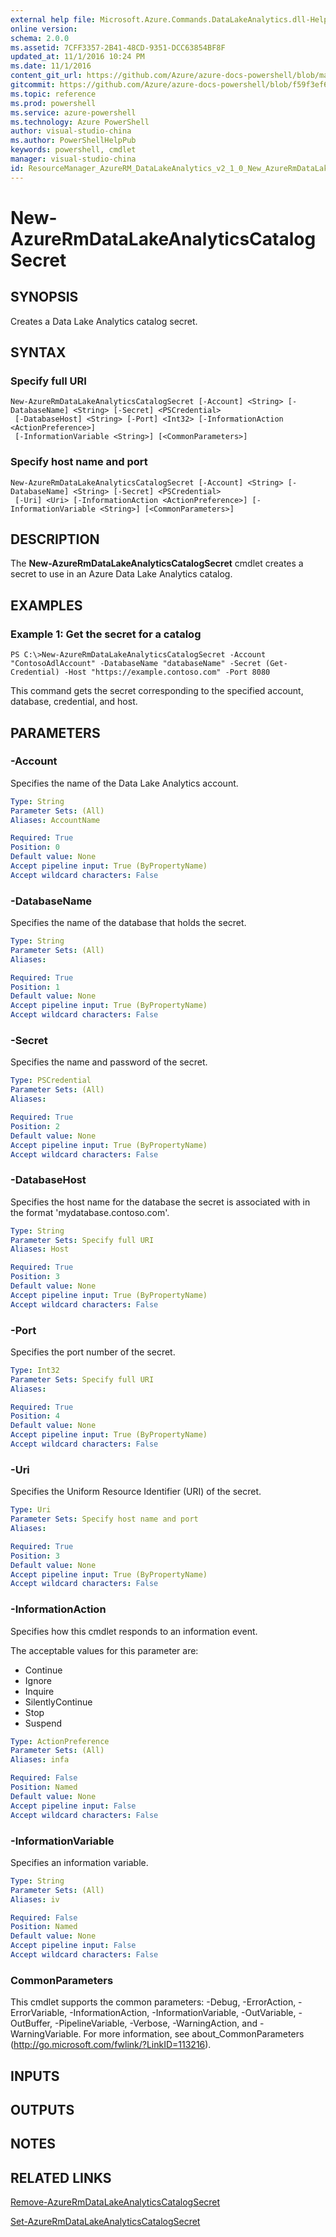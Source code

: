 ```yaml
---
external help file: Microsoft.Azure.Commands.DataLakeAnalytics.dll-Help.xml
online version: 
schema: 2.0.0
ms.assetid: 7CFF3357-2B41-48CD-9351-DCC63854BF8F
updated_at: 11/1/2016 10:24 PM
ms.date: 11/1/2016
content_git_url: https://github.com/Azure/azure-docs-powershell/blob/master/azureps-cmdlets-docs/ResourceManager/AzureRM.DataLakeAnalytics/v2.1.0/New-AzureRmDataLakeAnalyticsCatalogSecret.md
gitcommit: https://github.com/Azure/azure-docs-powershell/blob/f59f3ef60bc592383812213e69fd77ba950759ed/azureps-cmdlets-docs/ResourceManager/AzureRM.DataLakeAnalytics/v2.1.0/New-AzureRmDataLakeAnalyticsCatalogSecret.md
ms.topic: reference
ms.prod: powershell
ms.service: azure-powershell
ms.technology: Azure PowerShell
author: visual-studio-china
ms.author: PowerShellHelpPub
keywords: powershell, cmdlet
manager: visual-studio-china
id: ResourceManager_AzureRM_DataLakeAnalytics_v2_1_0_New_AzureRmDataLakeAnalyticsCatalogSecret_md
---
```


# New-AzureRmDataLakeAnalyticsCatalogSecret

## SYNOPSIS
Creates a Data Lake Analytics catalog secret.

## SYNTAX

### Specify full URI
```
New-AzureRmDataLakeAnalyticsCatalogSecret [-Account] <String> [-DatabaseName] <String> [-Secret] <PSCredential>
 [-DatabaseHost] <String> [-Port] <Int32> [-InformationAction <ActionPreference>]
 [-InformationVariable <String>] [<CommonParameters>]
```

### Specify host name and port
```
New-AzureRmDataLakeAnalyticsCatalogSecret [-Account] <String> [-DatabaseName] <String> [-Secret] <PSCredential>
 [-Uri] <Uri> [-InformationAction <ActionPreference>] [-InformationVariable <String>] [<CommonParameters>]
```

## DESCRIPTION
The **New-AzureRmDataLakeAnalyticsCatalogSecret** cmdlet creates a secret to use in an Azure Data Lake Analytics catalog.

## EXAMPLES

### Example 1: Get the secret for a catalog
```
PS C:\>New-AzureRmDataLakeAnalyticsCatalogSecret -Account "ContosoAdlAccount" -DatabaseName "databaseName" -Secret (Get-Credential) -Host "https://example.contoso.com" -Port 8080
```

This command gets the secret corresponding to the specified account, database, credential, and host.

## PARAMETERS

### -Account
Specifies the name of the Data Lake Analytics account.

```yaml
Type: String
Parameter Sets: (All)
Aliases: AccountName

Required: True
Position: 0
Default value: None
Accept pipeline input: True (ByPropertyName)
Accept wildcard characters: False
```

### -DatabaseName
Specifies the name of the database that holds the secret.

```yaml
Type: String
Parameter Sets: (All)
Aliases: 

Required: True
Position: 1
Default value: None
Accept pipeline input: True (ByPropertyName)
Accept wildcard characters: False
```

### -Secret
Specifies the name and password of the secret.

```yaml
Type: PSCredential
Parameter Sets: (All)
Aliases: 

Required: True
Position: 2
Default value: None
Accept pipeline input: True (ByPropertyName)
Accept wildcard characters: False
```

### -DatabaseHost
Specifies the host name for the database the secret is associated with in the format 'mydatabase.contoso.com'.

```yaml
Type: String
Parameter Sets: Specify full URI
Aliases: Host

Required: True
Position: 3
Default value: None
Accept pipeline input: True (ByPropertyName)
Accept wildcard characters: False
```

### -Port
Specifies the port number of the secret.

```yaml
Type: Int32
Parameter Sets: Specify full URI
Aliases: 

Required: True
Position: 4
Default value: None
Accept pipeline input: True (ByPropertyName)
Accept wildcard characters: False
```

### -Uri
Specifies the Uniform Resource Identifier (URI) of the secret.

```yaml
Type: Uri
Parameter Sets: Specify host name and port
Aliases: 

Required: True
Position: 3
Default value: None
Accept pipeline input: True (ByPropertyName)
Accept wildcard characters: False
```

### -InformationAction
Specifies how this cmdlet responds to an information event.

The acceptable values for this parameter are:

- Continue
- Ignore
- Inquire
- SilentlyContinue
- Stop
- Suspend

```yaml
Type: ActionPreference
Parameter Sets: (All)
Aliases: infa

Required: False
Position: Named
Default value: None
Accept pipeline input: False
Accept wildcard characters: False
```

### -InformationVariable
Specifies an information variable.

```yaml
Type: String
Parameter Sets: (All)
Aliases: iv

Required: False
Position: Named
Default value: None
Accept pipeline input: False
Accept wildcard characters: False
```

### CommonParameters
This cmdlet supports the common parameters: -Debug, -ErrorAction, -ErrorVariable, -InformationAction, -InformationVariable, -OutVariable, -OutBuffer, -PipelineVariable, -Verbose, -WarningAction, and -WarningVariable. For more information, see about_CommonParameters (http://go.microsoft.com/fwlink/?LinkID=113216).

## INPUTS

## OUTPUTS

## NOTES

## RELATED LINKS

[Remove-AzureRmDataLakeAnalyticsCatalogSecret](xref:ResourceManager/AzureRM.DataLakeAnalytics/v2.1.0/Remove-AzureRmDataLakeAnalyticsCatalogSecret.md)

[Set-AzureRmDataLakeAnalyticsCatalogSecret](xref:ResourceManager/AzureRM.DataLakeAnalytics/v2.1.0/Set-AzureRmDataLakeAnalyticsCatalogSecret.md)


